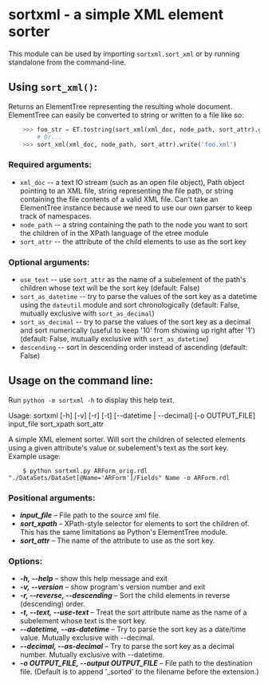 # sortxml - a simple XML element sorter

This module can be used by importing `sortxml.sort_xml` or by running standalone from the command-line.

## Using `sort_xml()`:

Returns an ElementTree representing the resulting whole document. ElementTree can easily be converted to string or written to a file like so:
    
```python
    >>> foo_str = ET.tostring(sort_xml(xml_doc, node_path, sort_attr).getroot())
        # Or...
    >>> sort_xml(xml_doc, node_path, sort_attr).write('foo.xml')
```

### Required arguments:
* `xml_doc` -- a text IO stream (such as an open file object), Path object pointing to an XML
  file, string representing the file path, or string containing the file contents of a valid XML file. Can't take
  an ElementTree instance because we need to use our own parser to keep track of namespaces.
* `node_path` -- a string containing the path to the node you want to sort the children of in the XPath language
  of the etree module
* `sort_attr` -- the attribute of the child elements to use as the sort key

### Optional arguments:
* `use_text` -- use `sort_attr` as the name of a subelement of the path's children whose text will be the
  sort key (default: False)
* `sort_as_datetime` -- try to parse the values of the sort key as a datetime using the `dateutil` module and sort
  chronologically (default: False, mutually exclusive with `sort_as_decimal`)
* `sort_as_decimal` -- try to parse the values of the sort key as a decimal and sort numerically (useful to keep
  '10' from showing up right after '1') (default: False, mutually exclusive with `sort_as_datetime`)
* `descending` -- sort in descending order instead of ascending (default: False)

## Usage on the command line:

Run `python -m sortxml -h` to display this help text.

Usage: sortxml [-h] [-v] [-r] [-t] [--datetime | --decimal] [-o OUTPUT_FILE] input_file sort_xpath sort_attr

A simple XML element sorter.  Will sort the children of selected elements using a given attribute's value or subelement's text as the sort key.  
Example usage:

        $ python sortxml.py ARForm_orig.rdl "./DataSets/DataSet[@Name='ARForm']/Fields" Name -o ARForm.rdl

### Positional arguments:
* _**input_file**_ – File path to the source xml file.
* _**sort_xpath**_ – XPath-style selector for elements to sort the children of. This has the same limitations as Python's ElementTree module.
* _**sort_attr**_ – The name of the attribute to use as the sort key.

### Options:
* _**-h, --help**_ – show this help message and exit
* _**-v, --version**_ – show program's version number and exit
* _**-r, --reverse, --descending**_ – Sort the child elements in reverse (descending) order.
* _**-t, --text, --use-text**_ – Treat the sort attribute name as the name of a subelement whose text is the sort key.
* _**--datetime, --as-datetime**_ – Try to parse the sort key as a date/time value. Mutually exclusive with --decimal.
* _**--decimal, --as-decimal**_ – Try to parse the sort key as a decimal number. Mutually exclusive with --datetime.
* _**-o OUTPUT_FILE, --output OUTPUT_FILE**_ – File path to the destination file. (Default is to append '_sorted' to the filename before the extension.)

    